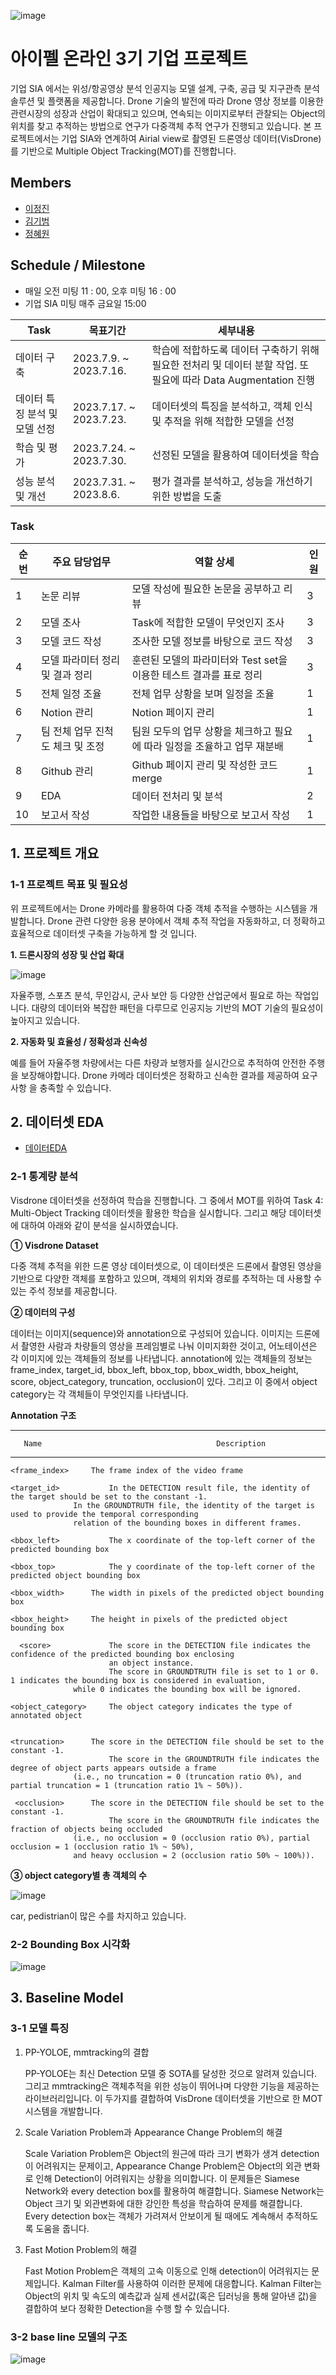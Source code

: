 ![image](https://github.com/jjlee6496/DeMaSIA/assets/126838460/0ecc480f-5f0d-4c2b-8d4b-3fbe3900af43)



# 아이펠 온라인 3기 기업 프로젝트




기업 SIA 에서는 위성/항공영상 분석 인공지능 모델 설계, 구축, 공급 및 지구관측 분석 솔루션 및 플랫폼을 제공합니다. Drone 기술의 발전에 따라 Drone 영상 정보를 이용한 관련시장의 성장과 산업이 확대되고 있으며, 연속되는 이미지로부터 관찰되는 Object의 위치를 찾고 추적하는 방법으로 연구가 다중객체 추적 연구가 진행되고 있습니다. 본 프로젝트에서는 기업 SIA와 연계하여 Airial view로 촬영된 드론영상 데이터(VisDrone)를 기반으로 Multiple Object Tracking(MOT)를 진행합니다. 


## Members
* [이정진](https://github.com/jjlee6496)
* [김기범](https://github.com/chroion)
* [정혜원](https://github.com/heawonjeong)




## Schedule / Milestone
* 매일 오전 미팅 11 : 00, 오후 미팅 16 : 00
* 기업 SIA 미팅 매주 금요일 15:00

Task|	목표기간|	세부내용
---|---|---|
데이터 구축|	2023.7.9. ~ 2023.7.16.|	학습에 적합하도록 데이터 구축하기 위해 필요한 전처리 및 데이터 분할 작업. 또 필요에 따라 Data Augmentation 진행|
데이터 특징 분석 및 모델 선정|	2023.7.17. ~ 2023.7.23.|	데이터셋의 특징을 분석하고, 객체 인식 및 추적을 위해 적합한 모델을 선정|
학습 및 평가|	2023.7.24. ~ 2023.7.30.|	선정된 모델을 활용하여 데이터셋을 학습|
성능 분석 및 개선|	2023.7.31. ~ 2023.8.6.|	평가 결과를 분석하고, 성능을 개선하기 위한 방법을 도출|



### Task
순번|	주요 담당업무|	역할 상세|	인원
---|---|---|---|
1|	논문 리뷰|	모델 작성에 필요한 논문을 공부하고 리뷰|	3|
2|	모델 조사|	Task에 적합한 모델이 무엇인지 조사|	3|
3|	모델 코드 작성|	조사한 모델 정보를 바탕으로 코드 작성|	3|
4|	모델 파라미터 정리 및 결과 정리|	훈련된 모델의 파라미터와 Test set을 이용한 테스트 결과를 표로 정리|	3|
5|	전체 일정 조율|	전체 업무 상황을 보며 일정을 조율|	1|
6|	Notion 관리|	Notion 페이지 관리|	1|
7|	팀 전체 업무 진척도 체크 및 조정|	팀원 모두의 업무 상황을 체크하고 필요에 따라 일정을 조율하고 업무 재분배|	1|
8|	Github 관리|	Github 페이지 관리 및 작성한 코드 merge|	1|
9|	EDA|	데이터 전처리 및 분석|	2|
10|	보고서 작성|	작업한 내용들을 바탕으로 보고서 작성|	1|




  

## 1. 프로젝트 개요
### 1-1 프로젝트 목표 및 필요성
위 프로젝트에서는 Drone 카메라를 활용하여 다중 객체 추적을 수행하는 시스템을 개발합니다. Drone 관련 다양한 응용 분야에서 객체 추적 작업을 자동화하고, 더 정확하고 효율적으로 데이터셋 구축을 가능하게 할 것 입니다. 

**1. 드론시장의 성장 및 산업 확대**


   ![image](https://github.com/jjlee6496/DeMaSIA/assets/126838460/e4a82e59-6d4b-4031-a36c-a44e752943d4)

   자율주행, 스포츠 분석, 무인감시, 군사 보안 등 다양한 산업군에서 필요로 하는 작업입니다. 대량의 데이터와 복잡한 패턴을 다루므로 인공지능 기반의 MOT 기술의 필요성이 높아지고 있습니다. 

**2. 자동화 및 효율성 / 정확성과 신속성**


   예를 들어 자율주행 차량에서는 다른 차량과 보행자를 실시간으로 추적하여 안전한 주행을 보장해야합니다. Drone 카메라 데이터셋은 정확하고 신속한 결과를 제공하여 요구사항 을 충족할 수 있습니다. 



## 2. 데이터셋 EDA


* [데이터EDA](https://github.com/jjlee6496/DeMaSIA/blob/main/EDA.ipynb)

### 2-1 통계량 분석
Visdrone 데이터셋을 선정하여 학습을 진행합니다. 그 중에서 MOT를 위하여 Task 4: Multi-Object Tracking 데이터셋을 활용한 학습을 실시합니다.  그리고 해당 데이터셋에 대하여 아래와 같이 분석을 실시하였습니다.

**①	 Visdrone Dataset**


다중 객체 추적을 위한 드론 영상 데이터셋으로, 이 데이터셋은 드론에서 촬영된 영상을 기반으로 다양한 객체를 포함하고 있으며, 객체의 위치와 경로를 추적하는 데 사용할 수 있는 주석 정보를 제공합니다.


**②	 데이터의 구성**


데이터는 이미지(sequence)와 annotation으로 구성되어 있습니다. 
이미지는 드론에서 촬영한 사람과 차량들의 영상을 프레임별로 나눠 이미지화한 것이고, 어노테이션은 각 이미지에 있는 객체들의 정보를 나타냅니다. annotation에 있는 객체들의 정보는 frame_index, target_id, bbox_left, bbox_top, bbox_width, bbox_height, score, object_category, truncation, occlusion이 있다. 그리고 이 중에서 object category는 각 객체들이 무엇인지를 나타냅니다.

  
  
  **Annotation 구조**  


 -----------------------------------------------------------------------------------------------------------------------------------
       Name	                                      Description
 -----------------------------------------------------------------------------------------------------------------------------------
    <frame_index>	  The frame index of the video frame
   
    <target_id>	          In the DETECTION result file, the identity of the target should be set to the constant -1.
		          In the GROUNDTRUTH file, the identity of the target is used to provide the temporal corresponding 
		          relation of the bounding boxes in different frames.
			  
    <bbox_left>	          The x coordinate of the top-left corner of the predicted bounding box

    <bbox_top>	          The y coordinate of the top-left corner of the predicted object bounding box

    <bbox_width>	  The width in pixels of the predicted object bounding box

    <bbox_height>	  The height in pixels of the predicted object bounding box

      <score>	          The score in the DETECTION file indicates the confidence of the predicted bounding box enclosing 
                          an object instance.
                          The score in GROUNDTRUTH file is set to 1 or 0. 1 indicates the bounding box is considered in evaluation, 
		          while 0 indicates the bounding box will be ignored.
			  
    <object_category>	  The object category indicates the type of annotated object

		      
    <truncation>	  The score in the DETECTION file should be set to the constant -1.
                          The score in the GROUNDTRUTH file indicates the degree of object parts appears outside a frame 
		          (i.e., no truncation = 0 (truncation ratio 0%), and partial truncation = 1 (truncation ratio 1% ~ 50%)).
		      
     <occlusion>	  The score in the DETECTION file should be set to the constant -1.
                          The score in the GROUNDTRUTH file indicates the fraction of objects being occluded 
		          (i.e., no occlusion = 0 (occlusion ratio 0%), partial occlusion = 1 (occlusion ratio 1% ~ 50%), 
		          and heavy occlusion = 2 (occlusion ratio 50% ~ 100%)).




**③	 object category별 총 객체의 수**


![image](https://github.com/jjlee6496/DeMaSIA/assets/126838460/0ca4b1b6-469a-46c0-81f7-453ce0d35382)


car, pedistrian이 많은 수를 차지하고 있습니다. 

### 2-2 Bounding Box 시각화

![image](https://github.com/jjlee6496/DeMaSIA/assets/126838460/6d34712f-1978-4813-b561-366c342c6dd8)



## 3. Baseline Model 
### 3-1 모델 특징
1. PP-YOLOE, mmtracking의 결합

   PP-YOLOE는 최신 Detection 모델 중 SOTA를 달성한 것으로 알려져 있습니다. 그리고 mmtracking은 객체추적을 위한 성능이 뛰어나며 다양한 기능을 제공하는 라이브러리입니다. 이 두가지를 결합하여 VisDrone 데이터셋을 기반으로 한 MOT 시스템을 개발합니다.
   
2. Scale Variation Problem과 Appearance Change Problem의 해결
   
   Scale Variation Problem은 Object의 원근에 따라 크기 변화가 생겨 detection이 어려워지는 문제이고, Appearance Change Problem은 Object의 외관 변화로 인해 Detection이 어려워지는 상황을 의미합니다. 이 문제들은 Siamese Network와 every detection box를 활용하여 해결합니다. Siamese Network는 Object 크기 및 외관변화에 대한 강인한 특성을 학습하여 문제를 해결합니다. Every detection box는 객체가 가려져서 안보이게 될 때에도 계속해서 추적하도록 도움을 줍니다. 

3. Fast Motion Problem의 해결

   Fast Motion Problem은 객체의 고속 이동으로 인해 detection이 어려워지는 문제입니다. Kalman Filter를 사용하여 이러한 문제에 대응합니다. Kalman Filter는 Object의 위치 및 속도의 예측값과 실제 센서값(혹은 딥러닝을 통해 알아낸 값)을 결합하여 보다 정확한 Detection을 수행 할 수 있습니다. 


### 3-2 base line 모델의 구조


![image](https://github.com/jjlee6496/DeMaSIA/assets/126838460/63b3806f-f34d-4b31-ba5e-8531f983dd18)




